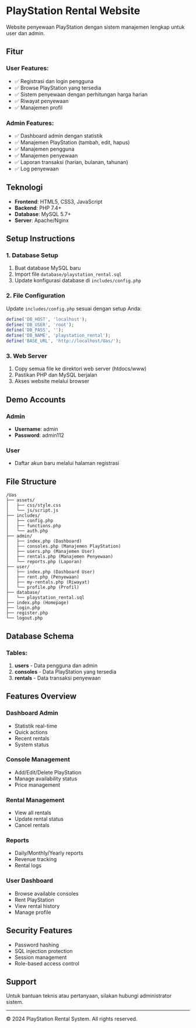 # PlayStation Rental Website

Website penyewaan PlayStation dengan sistem manajemen lengkap untuk user dan admin.

## Fitur

### User Features:
- ✅ Registrasi dan login pengguna
- ✅ Browse PlayStation yang tersedia
- ✅ Sistem penyewaan dengan perhitungan harga harian
- ✅ Riwayat penyewaan
- ✅ Manajemen profil

### Admin Features:
- ✅ Dashboard admin dengan statistik
- ✅ Manajemen PlayStation (tambah, edit, hapus)
- ✅ Manajemen pengguna
- ✅ Manajemen penyewaan
- ✅ Laporan transaksi (harian, bulanan, tahunan)
- ✅ Log penyewaan

## Teknologi
- **Frontend**: HTML5, CSS3, JavaScript
- **Backend**: PHP 7.4+
- **Database**: MySQL 5.7+
- **Server**: Apache/Nginx

## Setup Instructions

### 1. Database Setup
1. Buat database MySQL baru
2. Import file `database/playstation_rental.sql`
3. Update konfigurasi database di `includes/config.php`

### 2. File Configuration
Update `includes/config.php` sesuai dengan setup Anda:
```php
define('DB_HOST', 'localhost');
define('DB_USER', 'root');
define('DB_PASS', '');
define('DB_NAME', 'playstation_rental');
define('BASE_URL', 'http://localhost/Uas/');
```

### 3. Web Server
1. Copy semua file ke direktori web server (htdocs/www)
2. Pastikan PHP dan MySQL berjalan
3. Akses website melalui browser

## Demo Accounts

### Admin
- **Username**: admin
- **Password**: admin112

### User
- Daftar akun baru melalui halaman registrasi

## File Structure
```
/Uas
├── assets/
│   ├── css/style.css
│   └── js/script.js
├── includes/
│   ├── config.php
│   ├── functions.php
│   └── auth.php
├── admin/
│   ├── index.php (Dashboard)
│   ├── consoles.php (Manajemen PlayStation)
│   ├── users.php (Manajemen User)
│   ├── rentals.php (Manajemen Penyewaan)
│   └── reports.php (Laporan)
├── user/
│   ├── index.php (Dashboard User)
│   ├── rent.php (Penyewaan)
│   ├── my-rentals.php (Riwayat)
│   └── profile.php (Profil)
├── database/
│   └── playstation_rental.sql
├── index.php (Homepage)
├── login.php
├── register.php
└── logout.php
```

## Database Schema

### Tables:
1. **users** - Data pengguna dan admin
2. **consoles** - Data PlayStation yang tersedia
3. **rentals** - Data transaksi penyewaan

## Features Overview

### Dashboard Admin
- Statistik real-time
- Quick actions
- Recent rentals
- System status

### Console Management
- Add/Edit/Delete PlayStation
- Manage availability status
- Price management

### Rental Management
- View all rentals
- Update rental status
- Cancel rentals

### Reports
- Daily/Monthly/Yearly reports
- Revenue tracking
- Rental logs

### User Dashboard
- Browse available consoles
- Rent PlayStation
- View rental history
- Manage profile

## Security Features
- Password hashing
- SQL injection protection
- Session management
- Role-based access control

## Support
Untuk bantuan teknis atau pertanyaan, silakan hubungi administrator sistem.

---
© 2024 PlayStation Rental System. All rights reserved.
